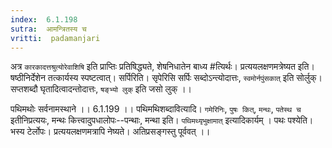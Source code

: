 ```yaml
---
index:  6.1.198
sutra:  आमन्त्रितस्य च
vritti:  padamanjari
---
```


अत्र `कारकादत्तश्रुत्योरेवाशिषि` इति प्राप्तिः प्रतिषिद्ध्यते, शेषनिधातेन बाध्य #त्यिर्थः। प्रत्ययलक्षणमत्रेष्यत इति। षष्ठीनिर्देशेन तत्कार्यस्य स्पष्टत्वात्। सर्पिरिति। सृपेरिसि सर्पिः सब्दोऽन्त्योदात्तः, `स्वमोर्नपुंसकात्` इति सोर्लुक्। सप्तशब्दौ घृतादित्वादन्तोदात्तः, `षङ्भ्यो लुक्` इति जसो लुक् ।।
 
पथिमथोः सर्वनामस्थाने ।। 6.1.199 ।। 
पथिमथिशब्दावित्यादि। `गमेरिनिः`, `पुषः कित्`, `मन्थः`, `पतेस्थ च` इतीनिप्रत्ययः, मन्थः कित्त्वादुपधालोपः--पन्थाः, मन्था इति। `पथिमथ्यृभुक्षामात्` इत्यादिकार्यम् ।
	पथः पश्येति। भस्य टेर्लोपः। प्रत्ययलक्षणमत्रापि नेष्यते। अतिप्रसङ्गस्तु पूर्ववत् ।।

